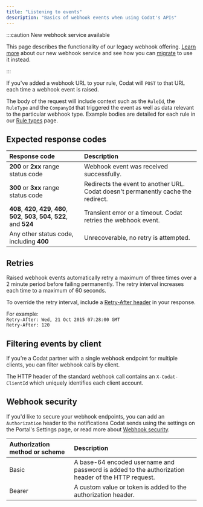 ```yaml
---
title: "Listening to events"
description: "Basics of webhook events when using Codat's APIs"
---
```


:::caution New webhook service available

This page describes the functionality of our legacy webhook offering. [Learn more](/using-the-api/webhooks/overview) about our new webhook service and see how you can [migrate](/using-the-api/webhooks/migration-guide) to use it instead.

:::

If you've added a webhook URL to your rule, Codat will `POST` to that URL each time a webhook event is raised.

The body of the request will include context such as the `RuleId`, the `RuleType` and the `CompanyId` that triggered the event as well as data relevant to the particular webhook type. Example bodies are detailed for each rule in our [Rule types](/using-the-api/webhooks/core-rules-types) page.

## Expected response codes

| Response code                                                                       | Description                                                                       |
| :---------------------------------------------------------------------------------- | :-------------------------------------------------------------------------------- |
| **200** or **2xx** range status code                                                | Webhook event was received successfully.                                                  |
| **300** or **3xx** range status code                                                | Redirects the event to another URL. Codat doesn't permanently cache the redirect. |
| **408**, **420**, **429**, **460**, **502**, **503**, **504**, **522**, and **524** | Transient error or a timeout. Codat retries the webhook event.                    |
| Any other status code, including **400**                                            | Unrecoverable, no retry is attempted.                                             |

## Retries

Raised webhook events automatically retry a maximum of three times over a 2 minute period before failing permanently. The retry interval increases each time to a maximum of 60 seconds.

To override the retry interval, include a [Retry-After header](https://developer.mozilla.org/en-US/docs/Web/HTTP/Headers/Retry-After) in your response.

For example:  
`Retry-After: Wed, 21 Oct 2015 07:28:00 GMT`  
`Retry-After: 120`

## Filtering events by client

If you’re a Codat partner with a single webhook endpoint for multiple clients, you can filter webhook calls by client.

The HTTP header of the standard webhook call contains an `X-Codat-ClientId` which uniquely identifies each client account. 

## Webhook security

If you'd like to secure your webhook endpoints, you can add an `Authorization` header to the notifications Codat sends using the settings on the Portal's Settings page, or read more about [Webhook security](/using-the-api/webhooks/core-rules-webhooksecurity).

| Authorization method or scheme | Description                                                                                       |
| :----------------------------- | :------------------------------------------------------------------------------------------------ |
| Basic                          | A base-64 encoded username and password is added to the authorization header of the HTTP request. |
| Bearer                         | A custom value or token is added to the authorization header.                                     |
